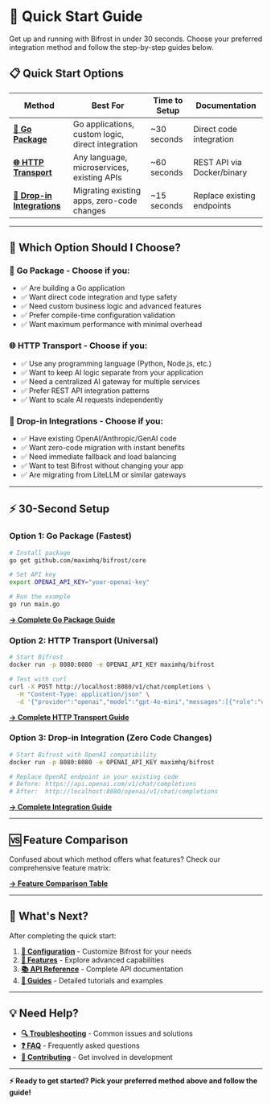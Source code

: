 # 🚀 Quick Start Guide

Get up and running with Bifrost in under 30 seconds. Choose your preferred integration method and follow the step-by-step guides below.

## 📋 Quick Start Options

| Method                                         | Best For                                          | Time to Setup | Documentation              |
| ---------------------------------------------- | ------------------------------------------------- | ------------- | -------------------------- |
| **[🔧 Go Package](go-package.md)**             | Go applications, custom logic, direct integration | ~30 seconds   | Direct code integration    |
| **[🌐 HTTP Transport](http-transport.md)**     | Any language, microservices, existing APIs        | ~60 seconds   | REST API via Docker/binary |
| **[🔄 Drop-in Integrations](integrations.md)** | Migrating existing apps, zero-code changes        | ~15 seconds   | Replace existing endpoints |

---

## 🎯 Which Option Should I Choose?

### 🔧 **Go Package** - Choose if you:

- ✅ Are building a Go application
- ✅ Want direct code integration and type safety
- ✅ Need custom business logic and advanced features
- ✅ Prefer compile-time configuration validation
- ✅ Want maximum performance with minimal overhead

### 🌐 **HTTP Transport** - Choose if you:

- ✅ Use any programming language (Python, Node.js, etc.)
- ✅ Want to keep AI logic separate from your application
- ✅ Need a centralized AI gateway for multiple services
- ✅ Prefer REST API integration patterns
- ✅ Want to scale AI requests independently

### 🔄 **Drop-in Integrations** - Choose if you:

- ✅ Have existing OpenAI/Anthropic/GenAI code
- ✅ Want zero-code migration with instant benefits
- ✅ Need immediate fallback and load balancing
- ✅ Want to test Bifrost without changing your app
- ✅ Are migrating from LiteLLM or similar gateways

---

## ⚡ 30-Second Setup

### Option 1: Go Package (Fastest)

```bash
# Install package
go get github.com/maximhq/bifrost/core

# Set API key
export OPENAI_API_KEY="your-openai-key"

# Run the example
go run main.go
```

**[→ Complete Go Package Guide](go-package.md)**

### Option 2: HTTP Transport (Universal)

```bash
# Start Bifrost
docker run -p 8080:8080 -e OPENAI_API_KEY maximhq/bifrost

# Test with curl
curl -X POST http://localhost:8080/v1/chat/completions \
  -H "Content-Type: application/json" \
  -d '{"provider":"openai","model":"gpt-4o-mini","messages":[{"role":"user","content":"Hello!"}]}'
```

**[→ Complete HTTP Transport Guide](http-transport.md)**

### Option 3: Drop-in Integration (Zero Code Changes)

```bash
# Start Bifrost with OpenAI compatibility
docker run -p 8080:8080 -e OPENAI_API_KEY maximhq/bifrost

# Replace OpenAI endpoint in your existing code
# Before: https://api.openai.com/v1/chat/completions
# After:  http://localhost:8080/openai/v1/chat/completions
```

**[→ Complete Integration Guide](integrations.md)**

---

## 🆚 Feature Comparison

Confused about which method offers what features? Check our comprehensive feature matrix:

**[→ Feature Comparison Table](feature-comparison.md)**

---

## 🚀 What's Next?

After completing the quick start:

1. **[🔧 Configuration](../configuration/README.md)** - Customize Bifrost for your needs
2. **[🎯 Features](../features/README.md)** - Explore advanced capabilities
3. **[📚 API Reference](../usage/README.md)** - Complete API documentation
4. **[📖 Guides](../guides/README.md)** - Detailed tutorials and examples

---

## 💡 Need Help?

- **[🔍 Troubleshooting](../guides/troubleshooting.md)** - Common issues and solutions
- **[❓ FAQ](../guides/faq.md)** - Frequently asked questions
- **[🤝 Contributing](../contributing/README.md)** - Get involved in development

---

**⚡ Ready to get started? Pick your preferred method above and follow the guide!**
